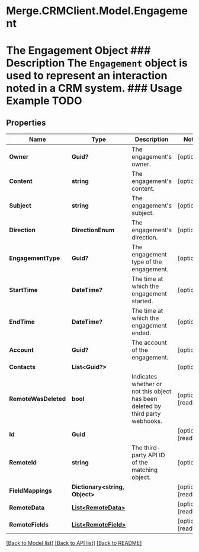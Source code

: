 # Merge.CRMClient.Model.Engagement
# The Engagement Object ### Description The `Engagement` object is used to represent an interaction noted in a CRM system. ### Usage Example TODO

## Properties

Name | Type | Description | Notes
------------ | ------------- | ------------- | -------------
**Owner** | **Guid?** | The engagement&#39;s owner. | [optional] 
**Content** | **string** | The engagement&#39;s content. | [optional] 
**Subject** | **string** | The engagement&#39;s subject. | [optional] 
**Direction** | **DirectionEnum** | The engagement&#39;s direction. | [optional] 
**EngagementType** | **Guid?** | The engagement type of the engagement. | [optional] 
**StartTime** | **DateTime?** | The time at which the engagement started. | [optional] 
**EndTime** | **DateTime?** | The time at which the engagement ended. | [optional] 
**Account** | **Guid?** | The account of the engagement. | [optional] 
**Contacts** | **List&lt;Guid?&gt;** |  | [optional] 
**RemoteWasDeleted** | **bool** | Indicates whether or not this object has been deleted by third party webhooks. | [optional] [readonly] 
**Id** | **Guid** |  | [optional] [readonly] 
**RemoteId** | **string** | The third-party API ID of the matching object. | [optional] 
**FieldMappings** | **Dictionary&lt;string, Object&gt;** |  | [optional] [readonly] 
**RemoteData** | [**List&lt;RemoteData&gt;**](RemoteData.md) |  | [optional] [readonly] 
**RemoteFields** | [**List&lt;RemoteField&gt;**](RemoteField.md) |  | [optional] [readonly] 

[[Back to Model list]](../README.md#documentation-for-models) [[Back to API list]](../README.md#documentation-for-api-endpoints) [[Back to README]](../README.md)

